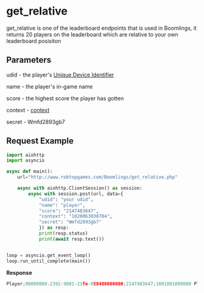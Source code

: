 # get_relative

get_relative is one of the leaderboard endpoints that is used in Boomlings, it returns 20 players on the leaderboard which are relative to your own leaderboard posisiton

## Parameters

udid - the player's [Unique Device Identifier](https://en.wikipedia.org/wiki/UDID)

name - the player's in-game name

score - the highest score the player has gotten

context - [context](/topics/context)

secret - Wmfd2893gb7

## Request Example

```py
import aiohttp
import asyncio

async def main():
    url="http://www.robtopgames.com/Boomlings/get_relative.php"

    async with aiohttp.ClientSession() as session:
        async with session.post(url, data={
            "udid": "your udid", 
            "name": "player",
            "score": "2147483647",
            "context": "1020063030704",
            "secret": "Wmfd2893gb7"
            }) as resp:
            print(resp.status)
            print(await resp.text())


loop = asyncio.get_event_loop()
loop.run_until_complete(main())
```

**Response**
```py
Player;00000000-2392-9881-23fe-058400000000;2147483647;1001001000000 Player;00000000-2392-9881-23fe-058400000000;2147483647;1001001000000 Player;00000000-2392-9881-23fe-058400000000;2147483647;1001001000000 Player;00000000-2392-9881-23fe-058400000000;2147483647;1001001000000 Player;00000000-2392-9881-23fe-058400000000;2147483647;1001001000000 Player;00000000-2392-9881-23fe-058400000000;2147483647;1001001000000 Player;00000000-2392-9881-23fe-058400000000;2147483647;1001001000000 Player;00000000-2392-9881-23fe-058400000000;2147483647;1001001000000 Player;00000000-2392-9881-23fe-058400000000;2147483647;1001001000000 Player;00000000-2392-9881-23fe-058400000000;2147483647;1001001000000 Player;00000000-2392-9881-23fe-058400000000;2147483647;1001001000000 Player;00000000-2392-9881-23fe-058400000000;2147483647;1001001000000 Player;00000000-2392-9881-23fe-058400000000;2147483647;1001001000000 Player;00000000-2392-9881-23fe-058400000000;2147483647;1001001000000 Player;00000000-2392-9881-23fe-058400000000;2147483647;1001001000000 Player;00000000-2392-9881-23fe-058400000000;2147483647;1001001000000 Player;00000000-2392-9881-23fe-058400000000;2147483647;1001001000000 Player;00000000-2392-9881-23fe-058400000000;2147483647;1001001000000 Player;00000000-2392-9881-23fe-058400000000;2147483647;1001001000000 Player;00000000-2392-9881-23fe-058400000000;2147483647;1001001000000 
```